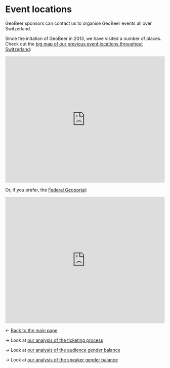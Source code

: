 # Event locations

GeoBeer sponsors can contact us to organise GeoBeer events all over Switzerland.

Since the initation of GeoBeer in 2013, we have visited a number of places. Check out the [big map of our previous event locations throughout Switzerland](geobeer-map/index.html):

<iframe src='https://geobeer.github.io/geobeer-analytics/geobeer-map/index.html' width='100%' height='400px' frameborder='0' style='border:0'></iframe>

Or, if you prefer, the [Federal Geoportal](https://map.geo.admin.ch/?topic=ech&lang=en&bgLayer=ch.swisstopo.pixelkarte-farbe&layers=ch.swisstopo.swissalti3d-reliefschattierung,KML%7C%7Chttps:%2F%2Fdocs.google.com%2Fspreadsheets%2Fd%2F147EUgQlkZykvrugKRFxBrl-2dDveW5RDU346TLZKies%2Fexport%3Fformat%3Dtsv%26gid%3D741518437&E=2660000.00&N=1190000.00&zoom=0&layers_opacity=0.35,1):

<iframe src='https://map.geo.admin.ch/embed.html?topic=ech&lang=en&bgLayer=ch.swisstopo.pixelkarte-farbe&layers=ch.swisstopo.swissalti3d-reliefschattierung,KML%7C%7Chttps:%2F%2Fdocs.google.com%2Fspreadsheets%2Fd%2F147EUgQlkZykvrugKRFxBrl-2dDveW5RDU346TLZKies%2Fexport%3Fformat%3Dtsv%26gid%3D741518437&E=2660000.00&N=1190000.00&zoom=0&layers_opacity=0.35,1' width='100%' height='400px' frameborder='0' style='border:0'></iframe>

&larr; [Back to the main page](index.md)

&rarr; Look at [our analysis of the ticketing process](ticketing.md)

&rarr; Look at [our analysis of the audience gender balance](gender-balance-audience.md)

&rarr; Look at [our analysis of the speaker gender balance](gender-balance-speakers.md)

